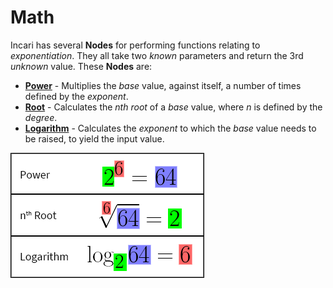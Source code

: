 # Math

Incari has several **Nodes** for performing functions relating to _exponentiation_. They all take two _known_ parameters and return the 3rd _unknown_ value. These **Nodes** are:

* [**Power**](power.md) - Multiplies the _base_ value, against itself, a number of times defined by the _exponent_.
* [**Root**](root.md) - Calculates the _nth root_ of a _base_ value, where _n_ is defined by the _degree_.
* [**Logarithm**](https://github.com/cgi-studio-gmbh/incari-doc/tree/66656c2442958de634bc73f77b533a03f83df0fb/toolbox/math/logarithm.md) - Calculates the _exponent_ to which the _base_ value needs to be raised, to yield the input value.

![](../.gitbook/assets/exponential-functions.png)

